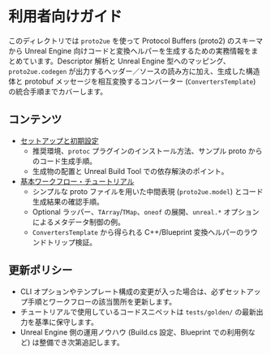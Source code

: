 # 利用者向けガイド

このディレクトリでは `proto2ue` を使って Protocol Buffers (proto2) のスキーマから Unreal Engine 向けコードと変換ヘルパーを生成するための実務情報をまとめています。Descriptor 解析と Unreal Engine 型へのマッピング、`proto2ue.codegen` が出力するヘッダー／ソースの読み方に加え、生成した構造体と protobuf メッセージを相互変換するコンバーター (`ConvertersTemplate`) の統合手順までカバーします。

## コンテンツ

- [セットアップと初期設定](getting-started.md)
  - 推奨環境、`protoc` プラグインのインストール方法、サンプル proto からのコード生成手順。
  - 生成物の配置と Unreal Build Tool での依存解決のポイント。
- [基本ワークフロー・チュートリアル](tutorials/basic-workflow.md)
  - シンプルな proto ファイルを用いた中間表現 (`proto2ue.model`) とコード生成結果の確認手順。
  - Optional ラッパー、`TArray`/`TMap`、`oneof` の展開、`unreal.*` オプションによるメタデータ制御の例。
  - `ConvertersTemplate` から得られる C++/Blueprint 変換ヘルパーのラウンドトリップ検証。

## 更新ポリシー

- CLI オプションやテンプレート構成の変更が入った場合は、必ずセットアップ手順とワークフローの該当箇所を更新します。
- チュートリアルで使用しているコードスニペットは `tests/golden/` の最新出力を基準に保守します。
- Unreal Engine 側の運用ノウハウ (Build.cs 設定、Blueprint での利用例など) は整備でき次第追記します。
